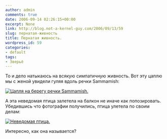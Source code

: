 ```yaml
---
author: admin
comments: true
date: 2006-09-14 02:26:15+00:00
excerpt: None
link: http://blog.not-a-kernel-guy.com/2006/09/13/59
slug: пернатая-живность
title: Пернатая живность.
wordpress_id: 59
categories:
- default
tags:
- Зверьё
---
```


То и дело натыкаюсь на всякую симпатичную живность. Вот эту цаплю мы с женой увидели гуляя вдоль речки Sammamish:

[![Цапля на берегу речки Sammamish.](http://blog.not-a-kernel-guy.com/wp-content/uploads/2006/09/heron_small.jpg)](http://blog.not-a-kernel-guy.com/wp-content/uploads/2006/09/heron.jpg)

А эта неведомая птица залетела на балкон не иначе как попозировать. Убедившись что фотографии получились, птица улетела по своим делам:

[![Неведомая птица.](http://blog.not-a-kernel-guy.com/wp-content/uploads/2006/09/some_bird_small.jpg)](http://blog.not-a-kernel-guy.com/wp-content/uploads/2006/09/some_bird.jpg)

Интересно, как она называется?
